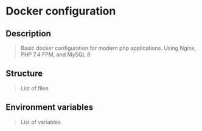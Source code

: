# Docker configuration

## Description
> Basic docker configuration for modern php applications. Using Nginx, PHP 7.4 FPM, and MySQL 8

## Structure
> List of files

## Environment variables
> List of variables
